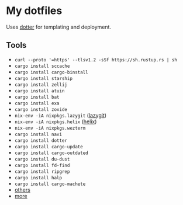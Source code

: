 # My dotfiles

Uses [dotter](https://github.com/SuperCuber/dotter) for templating and deployment.

## Tools

- `curl --proto '=https' --tlsv1.2 -sSf https://sh.rustup.rs | sh`
- `cargo install sccache`
- `cargo install cargo-binstall`
- `cargo install starship`
- `cargo install zellij`
- `cargo install atuin`
- `cargo install bat`
- `cargo install exa`
- `cargo install zoxide`
- `nix-env -iA nixpkgs.lazygit` ([lazygit](https://github.com/jesseduffield/lazygit))
- `nix-env -iA nixpkgs.helix` ([helix](https://github.com/helix-editor/helix))
- `nix-env -iA nixpkgs.wezterm`
- `cargo install navi`
- `cargo install dotter`
- `cargo install cargo-update`
- `cargo install cargo-outdated`
- `cargo install du-dust`
- `cargo install fd-find`
- `cargo install ripgrep`
- `cargo install halp`
- `cargo install cargo-machete`
- [others](https://dev.to/deepu105/rust-easy-modern-cross-platform-command-line-tools-to-supercharge-your-terminal-4dd3)
- [more](https://github.com/TaKO8Ki/awesome-alternatives-in-rust)
